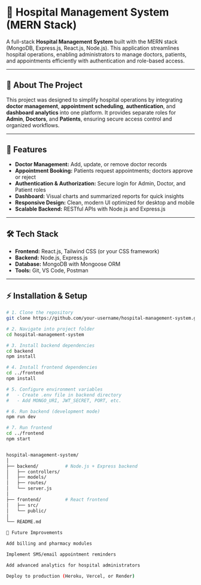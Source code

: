 # 🏥 Hospital Management System (MERN Stack)

A full-stack **Hospital Management System** built with the MERN stack (MongoDB, Express.js, React.js, Node.js). This application streamlines hospital operations, enabling administrators to manage doctors, patients, and appointments efficiently with authentication and role-based access.

---

## 🚀 About The Project  

This project was designed to simplify hospital operations by integrating **doctor management**, **appointment scheduling**, **authentication**, and **dashboard analytics** into one platform. It provides separate roles for **Admin**, **Doctors**, and **Patients**, ensuring secure access control and organized workflows.  

---

## 📌 Features

- **Doctor Management:** Add, update, or remove doctor records  
- **Appointment Booking:** Patients request appointments; doctors approve or reject  
- **Authentication & Authorization:** Secure login for Admin, Doctor, and Patient roles  
- **Dashboard:** Visual charts and summarized reports for quick insights  
- **Responsive Design:** Clean, modern UI optimized for desktop and mobile  
- **Scalable Backend:** RESTful APIs with Node.js and Express.js  

---

## 🛠 Tech Stack

- **Frontend:** React.js, Tailwind CSS (or your CSS framework)  
- **Backend:** Node.js, Express.js  
- **Database:** MongoDB with Mongoose ORM  
- **Tools:** Git, VS Code, Postman  

---

## ⚡ Installation & Setup

```bash
# 1. Clone the repository
git clone https://github.com/your-username/hospital-management-system.git

# 2. Navigate into project folder
cd hospital-management-system

# 3. Install backend dependencies
cd backend
npm install

# 4. Install frontend dependencies
cd ../frontend
npm install

# 5. Configure environment variables
#   - Create .env file in backend directory
#   - Add MONGO_URI, JWT_SECRET, PORT, etc.

# 6. Run backend (development mode)
npm run dev

# 7. Run frontend
cd ../frontend
npm start


hospital-management-system/
│
├── backend/          # Node.js + Express backend
│   ├── controllers/  
│   ├── models/       
│   ├── routes/       
│   └── server.js     
│
├── frontend/         # React frontend
│   ├── src/          
│   └── public/       
│
└── README.md

🚀 Future Improvements

Add billing and pharmacy modules

Implement SMS/email appointment reminders

Add advanced analytics for hospital administrators

Deploy to production (Heroku, Vercel, or Render)
